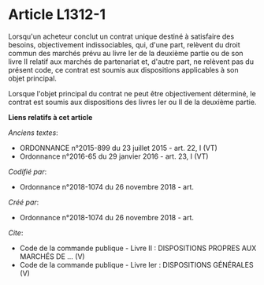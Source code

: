 # Article L1312-1

Lorsqu'un acheteur conclut un contrat unique destiné à satisfaire des besoins, objectivement indissociables, qui, d'une part,
relèvent du droit commun des marchés prévu au livre Ier de la deuxième partie ou de son livre II relatif aux marchés de
partenariat et, d'autre part, ne relèvent pas du présent code, ce contrat est soumis aux dispositions applicables à son objet
principal. 

Lorsque l'objet principal du contrat ne peut être objectivement déterminé, le contrat est soumis aux dispositions des livres
Ier ou II de la deuxième partie.

**Liens relatifs à cet article**

_Anciens textes_:

  - ORDONNANCE n°2015-899 du 23 juillet 2015 - art. 22, I (VT)
  - Ordonnance n°2016-65 du 29 janvier 2016 - art. 23, I (VT)

_Codifié par_:

  - Ordonnance n°2018-1074 du 26 novembre 2018 - art.

_Créé par_:

  - Ordonnance n°2018-1074 du 26 novembre 2018 - art.

_Cite_:

  - Code de la commande publique -  Livre II : DISPOSITIONS PROPRES AUX MARCHÉS DE ... (V)
  - Code de la commande publique -  Livre Ier : DISPOSITIONS GÉNÉRALES (V)
